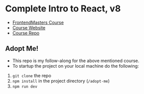 # Complete Intro to React, v8

- [FrontendMasters Course](https://frontendmasters.com/courses/complete-react-v8/)
- [Course Website](https://react-v8.holt.courses/)
- [Course Repo](https://github.com/btholt/complete-intro-to-react-v8/)

## Adopt Me!

- This repo is my follow-along for the above mentioned course.
- To startup the project on your local machine do the following:
1. `git clone` the repo
2. `npm install` in the project directory (`/adopt-me`)
3. `npm run dev`